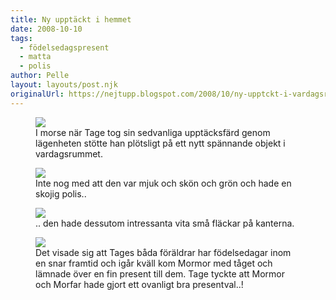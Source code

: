 ```yaml
---
title: Ny upptäckt i hemmet
date: 2008-10-10
tags: 
  - födelsedagspresent
  - matta
  - polis	
author: Pelle
layout: layouts/post.njk
originalUrl: https://nejtupp.blogspot.com/2008/10/ny-upptckt-i-vardagsrummet.html
---
```


<figure>
	<img src="../../../img/2008/10/Okt+2008+043.jpg">
	<figcaption>I morse när Tage tog sin sedvanliga upptäcksfärd genom lägenheten stötte han plötsligt på ett nytt spännande objekt i vardagsrummet.
</figure>

<figure>
	<img src="../../../img/2008/10/Okt+2008+052.jpg">
	<figcaption>Inte nog med att den var mjuk och skön och grön och hade en skojig polis..</figcaption>
</figure>

<figure>
	<img src="../../../img/2008/10/Okt+2008+050.jpg">
	<figcaption>.. den hade dessutom intressanta vita små fläckar på kanterna.</figcaption>
</figure>

<figure>
	<img src="../../../img/2008/10/Okt+2008+045.jpg">
	<figcaption>Det visade sig att Tages båda föräldrar har födelsedagar inom en snar framtid och igår kväll kom Mormor med tåget och lämnade över en fin present till dem. Tage tyckte att Mormor och Morfar hade gjort ett ovanligt bra presentval..!</figcaption>
</figure>
